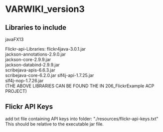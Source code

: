 # VARWIKI_version3

## Libraries to include

javaFX13

Flickr-api-Libraries:
flickr4java-3.0.1.jar  
jackson-annotations-2.9.0.jar  
jackson-core-2.9.9.jar  
jackson-databind-2.9.9.jar  
scribejava-apis-6.6.3.jar   
scribejava-core-6.2.0.jar
slf4j-api-1.7.25.jar  
slf4j-nop-1.7.26.jar  
(THE ABOVE LIBRARIES CAN BE FOUND THE IN 206_FlickrExample ACP PROJECT)

## Flickr API Keys
add txt file containing API keys into folder: "./resources/flickr-api-keys.txt"   
This should be relative to the executable jar file.

